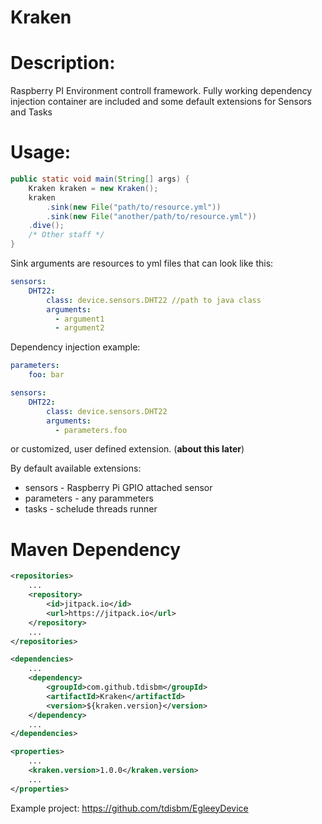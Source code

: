 # Kraken

# Description:
Raspberry PI Environment controll framework. Fully working dependency injection container are included and some default extensions for Sensors and Tasks

# Usage:
```java
public static void main(String[] args) {
    Kraken kraken = new Kraken();
    kraken
        .sink(new File("path/to/resource.yml"))
        .sink(new File("another/path/to/resource.yml"))
    .dive();
    /* Other staff */
}
```
Sink arguments are resources to yml files that can look like this:

```yaml
sensors:
    DHT22:
        class: device.sensors.DHT22 //path to java class
        arguments:
          - argument1
          - argument2
```

Dependency injection example:

```yaml
parameters:
    foo: bar

sensors:
    DHT22:
        class: device.sensors.DHT22
        arguments:
          - parameters.foo
```

or customized, user defined extension. (**about this later**)

By default available extensions:
 * sensors - Raspberry Pi GPIO attached sensor
 * parameters - any parammeters
 * tasks - schelude threads runner

# Maven Dependency
```xml
<repositories>
    ...
    <repository>
        <id>jitpack.io</id>
        <url>https://jitpack.io</url>
    </repository>
    ...
</repositories>

<dependencies>
    ...
    <dependency>
        <groupId>com.github.tdisbm</groupId>
        <artifactId>Kraken</artifactId>
        <version>${kraken.version}</version>
    </dependency>
    ...
</dependencies>

<properties>
    ...
    <kraken.version>1.0.0</kraken.version>
    ...
</properties>
```

Example project: https://github.com/tdisbm/EgleeyDevice


